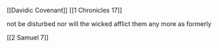 [[Davidic Covenant]]
[[1 Chronicles 17]]

not be disturbed
nor will the wicked afflict them any more as formerly

[[2 Samuel 7]]